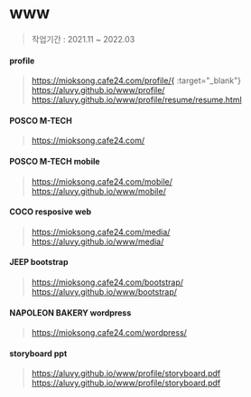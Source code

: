 # www

> 작업기간 : 2021.11 ~ 2022.03

#### profile
> https://mioksong.cafe24.com/profile/{ :target="_blank"}  
> https://aluvy.github.io/www/profile/  
> https://aluvy.github.io/www/profile/resume/resume.html  

  

#### POSCO M-TECH  
> https://mioksong.cafe24.com/  

  

#### POSCO M-TECH mobile  
> https://mioksong.cafe24.com/mobile/  
> https://aluvy.github.io/www/mobile/  
  
  
#### COCO resposive web  
> https://mioksong.cafe24.com/media/  
> https://aluvy.github.io/www/media/  
  
  
#### JEEP bootstrap  
> https://mioksong.cafe24.com/bootstrap/  
> https://aluvy.github.io/www/bootstrap/  
  
  
#### NAPOLEON BAKERY wordpress  
> https://mioksong.cafe24.com/wordpress/  
  
  
#### storyboard ppt  
> https://aluvy.github.io/www/profile/storyboard.pdf  
> https://aluvy.github.io/www/profile/storyboard.pdf  
